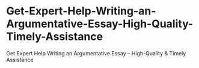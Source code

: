 # Get-Expert-Help-Writing-an-Argumentative-Essay-High-Quality-Timely-Assistance
Get Expert Help Writing an Argumentative Essay – High-Quality &amp; Timely Assistance
